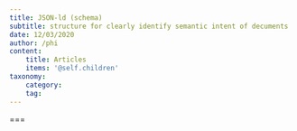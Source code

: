 ```yaml
---
title: JSON-ld (schema)
subtitle: structure for clearly identify semantic intent of decuments
date: 12/03/2020
author: /phi
content:
    title: Articles
    items: '@self.children'
taxonomy:
    category: 
    tag: 
---
```




===



